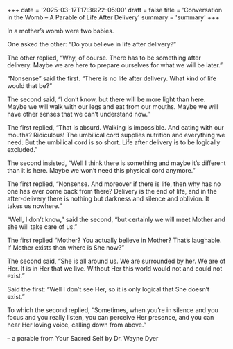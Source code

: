 +++
date = '2025-03-17T17:36:22-05:00'
draft = false
title = 'Conversation in the Womb – A Parable of Life After Delivery'
summary = 'summary'
+++

In a mother’s womb were two babies.

One asked the other: “Do you believe in life after delivery?”

The other replied, “Why, of course. There has to be something after delivery. Maybe we are here to prepare ourselves for what we will be later.”

“Nonsense” said the first. “There is no life after delivery. What kind of life would that be?”

The second said, “I don’t know, but there will be more light than here. Maybe we will walk with our legs and eat from our mouths. Maybe we will have other senses that we can’t understand now.”

The first replied, “That is absurd. Walking is impossible. And eating with our mouths? Ridiculous! The umbilical cord supplies nutrition and everything we need. But the umbilical cord is so short. Life after delivery is to be logically excluded.”

The second insisted, “Well I think there is something and maybe it’s different than it is here. Maybe we won’t need this physical cord anymore.”

The first replied, “Nonsense. And moreover if there is life, then why has no one has ever come back from there? Delivery is the end of life, and in the after-delivery there is nothing but darkness and silence and oblivion. It takes us nowhere.”

“Well, I don’t know,” said the second, “but certainly we will meet Mother and she will take care of us.”

The first replied “Mother? You actually believe in Mother? That’s laughable. If Mother exists then where is She now?”

The second said, “She is all around us. We are surrounded by her. We are of Her. It is in Her that we live. Without Her this world would not and could not exist.”

Said the first: “Well I don’t see Her, so it is only logical that She doesn’t exist.”

To which the second replied, “Sometimes, when you’re in silence and you focus and you really listen, you can perceive Her presence, and you can hear Her loving voice, calling down from above.”

– a parable from Your Sacred Self by Dr. Wayne Dyer
